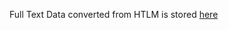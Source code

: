 Full Text Data converted from HTLM is stored [here](https://www.kaggle.com/dirkster9999/german-court-rulings-from-2019)
